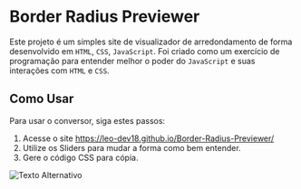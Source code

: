 # Border Radius Previewer

Este projeto é um simples site de visualizador de arredondamento de forma desenvolvido em `HTML`, `CSS`, `JavaScript`. Foi criado como um exercício de programação para entender melhor o poder do `JavaScript` e suas interações com `HTML` e `CSS`.

## Como Usar

Para usar o conversor, siga estes passos:

1. Acesse o site https://leo-dev18.github.io/Border-Radius-Previewer/
2. Utilize os Sliders para mudar a forma como bem entender.
3. Gere o código CSS para cópia.

![Texto Alternativo](assets/teste.gif)